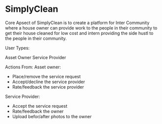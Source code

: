 # SimplyClean

Core Apsect of SimplyClean is to create a platform for Inter Community where a house owner can provide work to the people in their community to get their house cleaned for low cost and intern providing the side hustl to the people in their community.

User Types:

Asset Owner
Service Provider

Actions From:
Asset owner:
  * Place/remove the service request
  * Accept/decline the service provider
  * Rate/feedback the service provider

Service Provider:
  * Accept the service request
  * Rate/feedback the owner
  * Upload befor/after photos to the owner




